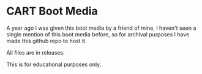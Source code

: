 # CART Boot Media

A year ago I was given this boot media by a friend of mine, I haven't seen a single mention of this boot media before, so for archival purposes I have made this github repo to host it.

All files are in releases.

This is for educational purposes only.
